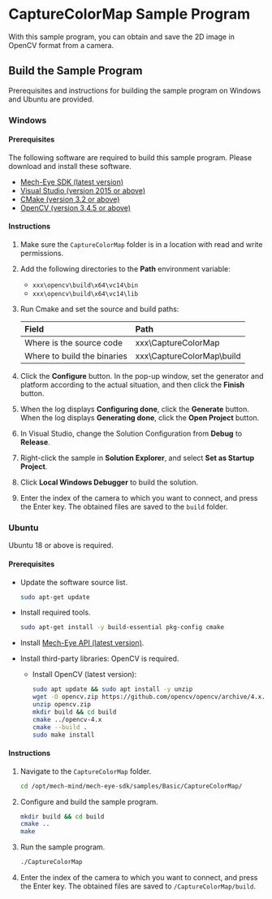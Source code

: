 # CaptureColorMap Sample Program

With this sample program, you can obtain and save the 2D image in OpenCV format from a camera.

## Build the Sample Program

Prerequisites and instructions for building the sample program on Windows and Ubuntu are provided.

### Windows

#### Prerequisites

The following software are required to build this sample program. Please download and install these software.

* [Mech-Eye SDK (latest version)](https://www.mech-mind.com/download/softwaredownloading.html)
* [Visual Studio (version 2015 or above)](https://visualstudio.microsoft.com/vs/community/)
* [CMake (version 3.2 or above)](https://cmake.org/download/)
* [OpenCV (version 3.4.5 or above)](https://opencv.org/releases/)

#### Instructions

1. Make sure the `CaptureColorMap` folder is in a location with read and write permissions.
2. Add the following directories to the **Path** environment variable:
   
   * `xxx\opencv\build\x64\vc14\bin`
   * `xxx\opencv\build\x64\vc14\lib`

3. Run Cmake and set the source and build paths:
   
   | Field                       | Path                      |
   | :----                       | :----                     |
   | Where is the source code    | xxx\CaptureColorMap       |
   | Where to build the binaries | xxx\CaptureColorMap\build |

4. Click the **Configure** button. In the pop-up window, set the generator and platform according to the actual situation, and then click the **Finish** button.
5. When the log displays **Configuring done**, click the **Generate** button. When the log displays **Generating done**, click the **Open Project** button.
6. In Visual Studio, change the Solution Configuration from **Debug** to **Release**.
7. Right-click the sample in **Solution Explorer**, and select **Set as Startup Project**.
8. Click **Local Windows Debugger** to build the solution.
9. Enter the index of the camera to which you want to connect, and press the Enter key. The obtained files are saved to the `build` folder.

### Ubuntu

Ubuntu 18 or above is required.

#### Prerequisites

* Update the software source list.
  
  ```bash
  sudo apt-get update
  ```

* Install required tools.
  
  ```bash
  sudo apt-get install -y build-essential pkg-config cmake
  ```

* Install [Mech-Eye API (latest version)](https://www.mech-mind.com/download/softwaredownloading.html).
* Install third-party libraries: OpenCV is required.
  
  * Install OpenCV (latest version):
    
    ```bash
    sudo apt update && sudo apt install -y unzip
    wget -O opencv.zip https://github.com/opencv/opencv/archive/4.x.zip
    unzip opencv.zip
    mkdir build && cd build
    cmake ../opencv-4.x
    cmake --build .
    sudo make install
    ```
  
#### Instructions

1. Navigate to the `CaptureColorMap` folder. 
   
   ```bash
   cd /opt/mech-mind/mech-eye-sdk/samples/Basic/CaptureColorMap/
   ```
   
2. Configure and build the sample program.

   ```bash
   mkdir build && cd build
   cmake ..
   make
   ```

3. Run the sample program.

   ```bash
   ./CaptureColorMap
   ```
   
4. Enter the index of the camera to which you want to connect, and press the Enter key. The obtained files are saved to `/CaptureColorMap/build`.